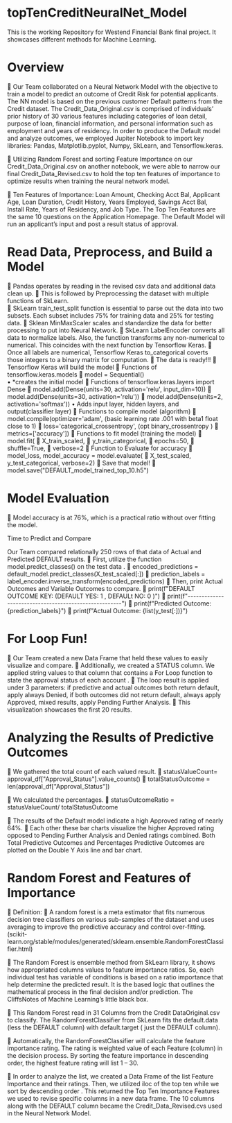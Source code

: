 # topTenCreditNeuralNet_Model
 This is the working Repository for Westend Financial Bank final project. It showcases different methods for Machine Learning.

# Overview

	Our Team collaborated on a Neural Network Model with the objective to train a model to predict an outcome of Credit Risk for potential applicants. The NN model is based on the previous customer Default patterns from the Credit dataset. The Credit_Data_Original.csv is comprised of individuals’ prior history of 30 various features including categories of loan detail, purpose of loan, financial information, and personal information such as employment and years of residency.  In order to produce the Default model and analyze outcomes, we employed Jupiter Notebook to import key libraries: Pandas, Matplotlib.pyplot, Numpy, SkLearn, and Tensorflow.keras. 

	Utilizing Random Forest and sorting Feature Importance on our Credit_Data_Original.csv on another notebook, we were able to narrow our final Credit_Data_Revised.csv to hold the top ten features of importance to optimize results when training the neural network model. 

	Ten Features of Importance: Loan Amount, Checking Acct Bal, Applicant Age, Loan Duration, Credit History, Years Employed, Savings Acct Bal, Install Rate, Years of Residency, and Job Type. The Top Ten Features are the same 10 questions on the Application Homepage.  The Default Model will run an applicant’s input and post a result status of approval.

# Read Data, Preprocess, and Build a Model

	 Pandas operates by reading in the revised csv data and additional data clean up. 
	This is followed by Preprocessing the dataset with multiple functions of SkLearn.   
	 SkLearn train_test_split function is essential to parse out the data into two subsets. Each subset includes 75% for training data and 25% for testing data.
	Sklean MinMaxScaler scales and standardize the data for better processing to put into Neural Network.
	SkLearn LabelEncoder converts all data to normalize labels. Also, the function transforms any non-numerical to numerical. This coincides with the next function by Tensorflow Keras.
	Once all labels are numerical, Tensorflow Keras to_categorical coverts those integers to a binary matrix for computation.
	The data is ready!!!
	Tensorflow Keras will build the model
	Functions of tensorflow.keras.models 
	model = Sequential()      
•	 *creates the initial model
	Functions of tensorflow.keras.layers import Dense 
	model.add(Dense(units=30, activation='relu', input_dim=10))
	model.add(Dense(units=30, activation='relu'))
	model.add(Dense(units=2, activation='softmax'))
•	Adds input layer, hidden layers, and output(classifier layer)
	Functions to compile model (algorithm)
	model.compile(optimizer='adam', (basic learning rate .001 with beta1 float close to 1)
	loss='categorical_crossentropy', (opt binary_crossentropy )
	metrics=['accuracy'])
	Functions to fit model (training the model)
	model.fit(
	    X_train_scaled,
	    y_train_categorical,
	    epochs=50,
	    shuffle=True,
	    verbose=2
	Function to Evaluate for accuracy 
	model_loss, model_accuracy = model.evaluate(
	    X_test_scaled, y_test_categorical, verbose=2)
	Save that model!
	model.save("DEFAULT_model_trained_top_10.h5")


# Model Evaluation
	Model accuracy is at 76%, which is a practical ratio without over fitting the model.

Time to Predict and Compare 

Our Team compared relationally 250 rows of that data of Actual and Predicted DEFAULT results. 
	First, utilize the function model.predict_classes() on the test data .
	encoded_predictions = default_model.predict_classes(X_test_scaled[:])
	prediction_labels = label_encoder.inverse_transform(encoded_predictions)
	Then, print Actual Outcomes and Variable Outcomes to compare.
	print(f"DEFAULT OUTCOME KEY: (DEFAULT YES: 1 , DEFAULt NO: 0 )")
	print(f"------------------------------------------------------")
	print(f"Predicted Outcome: {prediction_labels}")
	print(f"Actual Outcome: {list(y_test[:])}")
 

# For Loop Fun! 
	Our Team created a new Data Frame that held these values to easily visualize and compare.
	Additionally, we created a STATUS column. We applied string values to that column that contains a For Loop function to state the approval status of each account .
	The loop result is applied under 3 parameters: if predictive and actual outcomes both return default, apply always Denied, if both outcomes did not return default, always apply Approved, mixed results, apply Pending Further Analysis.
	This visualization showcases the first 20 results.



# Analyzing the Results of Predictive Outcomes
	We gathered the total count of each valued result.
	statusValueCount= approval_df["Approval_Status"].value_counts() 
	totalStatusOutcome = len(approval_df["Approval_Status"])

	We calculated the percentages.
	statusOutcomeRatio = statusValueCount/ totalStatusOutcome

	The results of the Default model indicate a high Approved rating of nearly 64%. 
	Each other these bar charts visualize the higher Approved rating opposed to Pending Further Analysis and Denied ratings combined. Both Total Predictive Outcomes and Percentages Predictive Outcomes  are plotted on the Double Y Axis line and bar chart.
   


# Random Forest and Features of Importance
	Definition: 
	A random forest is a meta estimator that fits numerous decision tree classifiers on various sub-samples of the dataset and uses averaging to improve the predictive accuracy and control over-fitting. 
(scikit-learn.org/stable/modules/generated/sklearn.ensemble.RandomForestClassifier.html)

	 The Random Forest is ensemble method from SkLearn library, it shows how appropriated columns values to feature importance ratios.  So, each individual test has variable of conditions is based on a ratio importance that help determine the predicted result.  It is the based logic that outlines the mathematical process in the final decision and/or prediction.  The CliffsNotes of Machine Learning’s little black box.

	This Random Forest read in 31 Columns from the Credit DataOriginal.csv to classify.   The RandomForestClassifier from SkLearn fits the default.data (less the DEFAULT column) with  default.target ( just the DEFAULT column). 

	Automatically, the RandomForestClassifier will calculate the feature importance rating. The rating is weighted value of each Feature (column) in the decision process. By sorting the feature importance in descending order, the highest  feature rating will list 1 – 30.

	In order to analyze the list, we created a Data Frame of the list Feature Importance and their ratings. Then, we utilized iloc of the top ten while we sort by descending order . This returned the Top Ten Importance Features we used to revise specific columns in a new data frame.  The 10 columns along with the DEFAULT column became the Credit_Data_Revised.cvs used in the Neural Network Model.

